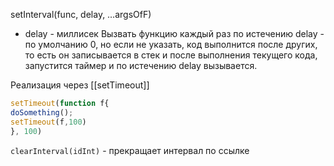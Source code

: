 setInterval(func, delay, …argsOfF)
- delay - миллисек
Вызвать функцию каждый раз по истечению delay - по умолчанию 0, но если не указать, код выполнится после других, то есть он записывается в стек и после выполнения текущего кода, запустится таймер и по истечению delay вызывается.

Реализация через [[setTimeout]]

```js
setTimeout(function f{
doSomething();
setTimeout(f,100)
}, 100)
```

`clearInterval(idInt)` - прекращает интервал по ссылке